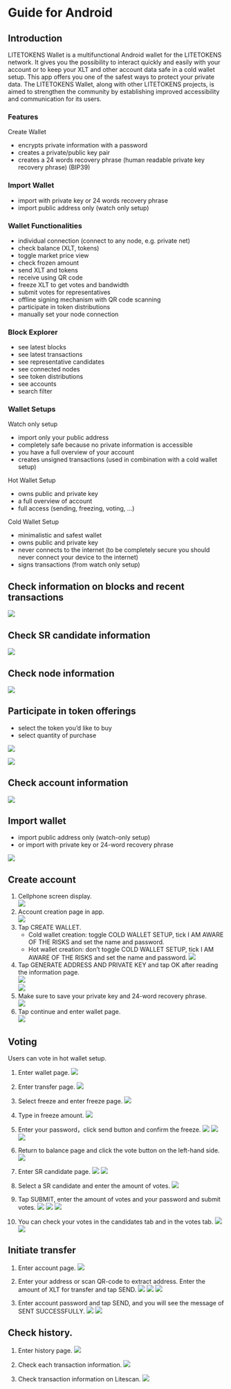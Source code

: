 # Guide for Android

## Introduction

LITETOKENS Wallet is a multifunctional Android wallet for the LITETOKENS network. It gives you the possibility to interact quickly and easily with your account or to keep your XLT and other account data safe in a cold wallet setup. This app offers you one of the safest ways to protect your private data. The LITETOKENS Wallet, along with other LITETOKENS projects, is aimed to strengthen the community by establishing improved accessibility and communication for its users.

### Features
Create Wallet
+ encrypts private information with a password
+ creates a private/public key pair
+ creates a 24 words recovery phrase (human readable private key recovery phrase) (BIP39)

### Import Wallet
+ import with private key or 24 words recovery phrase
+ import public address only (watch only setup)

### Wallet Functionalities
+ individual connection (connect to any node, e.g. private net)
+ check balance (XLT, tokens)
+ toggle market price view
+ check frozen amount
+ send XLT and tokens
+ receive using QR code
+ freeze XLT to get votes and bandwidth
+ submit votes for representatives
+ offline signing mechanism with QR code scanning
+ participate in token distributions
+ manually set your node connection

### Block Explorer
+ see latest blocks
+ see latest transactions
+ see representative candidates
+ see connected nodes
+ see token distributions
+ see accounts
+ search filter

### Wallet Setups

Watch only setup
+ import only your public address
+ completely safe because no private information is accessible
+ you have a full overview of your account
+ creates unsigned transactions (used in combination with a cold wallet setup)

Hot Wallet Setup
+ owns public and private key
+ a full overview of account
+ full access (sending, freezing, voting, ...)

Cold Wallet Setup
+ minimalistic and safest wallet
+ owns public and private key
+ never connects to the internet (to be completely secure you should never connect your device to the internet)
+ signs transactions (from watch only setup)

## Check information on blocks and recent transactions  

![](https://raw.githubusercontent.com/litetokens/Documentation/master/images/Wallet_for_Android/查看相关信息/区块和交易信息.png)

## Check SR candidate information  

![](https://raw.githubusercontent.com/litetokens/Documentation/master/images/Wallet_for_Android/查看相关信息/查看SP候选信息.png)

## Check node information  

![](https://raw.githubusercontent.com/litetokens/Documentation/master/images/Wallet_for_Android/查看相关信息/查看节点信息.png)

## Participate in token offerings
   + select the token you’d like to buy
   + select quantity of purchase  

![](https://raw.githubusercontent.com/litetokens/Documentation/master/images/Wallet_for_Android/查看相关信息/查看token信息.png)  

![](https://raw.githubusercontent.com/litetokens/Documentation/master/images/Wallet_for_Android/查看相关信息/选择购买数量.png)

## Check account information  

![](https://raw.githubusercontent.com/litetokens/Documentation/master/images/Wallet_for_Android/查看相关信息/查看账户信息.png)

## Import wallet
+ import public address only (watch-only setup)
+ or import with private key or 24-word recovery phrase

![](https://raw.githubusercontent.com/litetokens/Documentation/master/images/Wallet_for_Android/倒入钱包/导入钱包.png)

## Create account

1. Cellphone screen display.  
![](https://raw.githubusercontent.com/litetokens/Documentation/master/images/Wallet_for_Android/创建钱包账户/1.桌面显示.png)
2. Account creation page in app.  
![](https://raw.githubusercontent.com/litetokens/Documentation/master/images/Wallet_for_Android/创建钱包账户/2.点击app之后的界面.jpg)
3. Tap CREATE WALLET.  
   + Cold wallet creation: toggle COLD WALLET SETUP, tick I AM AWARE OF THE RISKS and set the name and password.
   + Hot wallet creation: don’t toggle COLD WALLET SETUP, tick I AM AWARE OF THE RISKS and set the name and password.
   ![](https://raw.githubusercontent.com/litetokens/Documentation/master/images/Wallet_for_Android/创建钱包账户/3.设置用户名和密码.png)  
4. Tap GENERATE ADDRESS AND PRIVATE KEY and tap OK after reading the information page.  
![](https://raw.githubusercontent.com/litetokens/Documentation/master/images/Wallet_for_Android/创建钱包账户/4.png)  
![](https://raw.githubusercontent.com/ybhgenius/Documentation/master/images/Wallet_for_Android/创建钱包账户/6.png)
5. Make sure to save your private key and 24-word recovery phrase.  
![](https://raw.githubusercontent.com/litetokens/Documentation/master/images/Wallet_for_Android/创建钱包账户/7.钱包创建好之后的页面%20now%20we%20see%20here%20is%20a%20public%20address%20%2Cprivate%20key%20and%2024%20words%20recovery%20phrase.jpg)
6. Tap continue and enter wallet page.    
![](https://raw.githubusercontent.com/litetokens/Documentation/master/images/Wallet_for_Android/创建钱包账户/8.创建号钱包之后下滑页面找到continue按钮.jpg)

## Voting

Users can vote in hot wallet setup.

1. Enter wallet page.
![](https://raw.githubusercontent.com/litetokens/Documentation/master/images/Wallet_for_Android/投票/1.余额TP带宽显示界面.png)
2. Enter transfer page.
![](https://raw.githubusercontent.com/litetokens/Documentation/master/images/Wallet_for_Android/投票/2.点击右侧的转账界面.png)
3. Select freeze and enter freeze page.
![](https://raw.githubusercontent.com/litetokens/Documentation/master/images/Wallet_for_Android/投票/3.freeze页面.png)
4. Type in freeze amount.
![](https://raw.githubusercontent.com/litetokens/Documentation/master/images/Wallet_for_Android/投票/4.在freeze%20amount%20输入栏中键入希望冻结的XLT数量，然后点击freeze按钮，注，拥有多少冻结XLT就拥有多少投票权.jpg)
5. Enter your password，click send button and confirm the freeze.
![](https://raw.githubusercontent.com/litetokens/Documentation/master/images/Wallet_for_Android/投票/5.确认合约.png)
![](https://raw.githubusercontent.com/litetokens/Documentation/master/images/Wallet_for_Android/投票/6输入密码点击发送.png)
![](https://raw.githubusercontent.com/litetokens/Documentation/master/images/Wallet_for_Android/投票/7.发送成功.png)

6. Return to balance page and click the vote button on the left-hand side.
![](https://raw.githubusercontent.com/litetokens/Documentation/master/images/Wallet_for_Android/投票/9.点击投票按钮.png)
7. Enter SR candidate page.
![](https://raw.githubusercontent.com/litetokens/Documentation/master/images/Wallet_for_Android/投票/10.点击投票按钮之后进入超级代表候选人list页面，candidates一栏下显示的是所有待投票竞选的SR候选人.jpg)
![](https://raw.githubusercontent.com/litetokens/Documentation/master/images/Wallet_for_Android/投票/11.此为your%20votes页面下的显示情况，因为我们还没有对任何一个SR候选节点进行投票，所以列表中空空如也.png)
8. Select a SR candidate and enter the amount of votes.
![](https://raw.githubusercontent.com/litetokens/Documentation/master/images/Wallet_for_Android/投票/12.我们回到candidates一栏，任意选择一个SR候选人进行投票演示，以list中首个系节点为例，注，candidates%20list%20的排列是以票数多少为顺序.jpg)
9. Tap SUBMIT, enter the amount of votes and your password and submit votes.
![](https://raw.githubusercontent.com/litetokens/Documentation/master/images/Wallet_for_Android/投票/13.输入希望为此节点投出的票数.jpg)
![](https://raw.githubusercontent.com/litetokens/Documentation/master/images/Wallet_for_Android/投票/14.点击submit%20votes之后要求输入账户密码进行确认投票.jpg)
![](https://raw.githubusercontent.com/litetokens/Documentation/master/images/Wallet_for_Android/投票/16.png)
10. You can check your votes in the candidates tab and in the votes tab.
![](https://raw.githubusercontent.com/litetokens/Documentation/master/images/Wallet_for_Android/投票/17.为此候选人投过票后此候选人右侧显示你为其透过的票数.jpg)
![](https://raw.githubusercontent.com/litetokens/Documentation/master/images/Wallet_for_Android/投票/18.这个时候我们可以看到在your%20votes一栏中与投票前不同的是出现了我们为其投过票的SR候选人信息.jpg)

## Initiate transfer

1. Enter account page.
![](https://raw.githubusercontent.com/litetokens/Documentation/master/images/Wallet_for_Android/转出和转入/转入/1.显示余额界面.png)

2. Enter your address or scan QR-code to extract address. Enter the amount of XLT for transfer and tap SEND.
![](https://raw.githubusercontent.com/litetokens/Documentation/master/images/Wallet_for_Android/转出和转入/转入/3.点击右侧转账按钮后出现的界面（默认停留在send也就是转出XLT时的操作页面）可以通过在to一栏输入转入地址也可以点击右侧的二维码小标志，打开二维码扫描页面.png)
![](https://raw.githubusercontent.com/litetokens/Documentation/master/images/Wallet_for_Android/转出和转入/转入/4.点击receive后显示自己的钱包地址和二维码性质的地址，可供转出账户进行输入和scan，待转出账户操作完毕后，点击左上角返回箭头进行余额查看.jpg)
![](https://raw.githubusercontent.com/litetokens/Documentation/master/images/Wallet_for_Android/转出和转入/转出/6.输入希望转入的额度点击send.png)
3. Enter account password and tap SEND, and you will see the message of SENT SUCCESSFULLY.
![](https://raw.githubusercontent.com/litetokens/Documentation/master/images/Wallet_for_Android/转出和转入/转出/7.点击send之后需要输入账户密码进行确认.png)
![](https://raw.githubusercontent.com/litetokens/Documentation/master/images/Wallet_for_Android/转出和转入/转出/9.png)

## Check history.

1. Enter history page.
![](https://raw.githubusercontent.com/litetokens/Documentation/master/images/Wallet_for_Android/历史记录/1.进入历史记录界面.png)

2. Check each transaction information.
![](https://raw.githubusercontent.com/litetokens/Documentation/master/images/Wallet_for_Android/历史记录/2.查看单笔交易信息.png)

3. Check transaction information on Litescan.
![](https://raw.githubusercontent.com/litetokens/Documentation/master/images/Wallet_for_Android/历史记录/3.litescan上查看记录.png)
